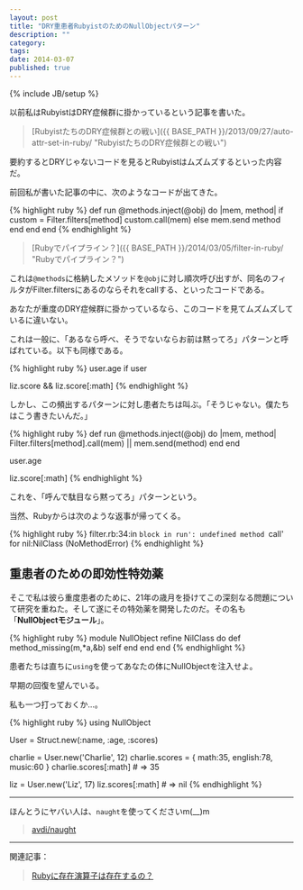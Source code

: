 ```yaml
---
layout: post
title: "DRY重患者RubyistのためのNullObjectパターン"
description: ""
category:
tags:
date: 2014-03-07
published: true
---
```

{% include JB/setup %}

以前私はRubyistはDRY症候群に掛かっているという記事を書いた。

> [RubyistたちのDRY症候群との戦い]({{ BASE_PATH }}/2013/09/27/auto-attr-set-in-ruby/ "RubyistたちのDRY症候群との戦い")

要約するとDRYじゃないコードを見るとRubyistはムズムズするといった内容だ。

前回私が書いた記事の中に、次のようなコードが出てきた。

{% highlight ruby %}
def run
  @methods.inject(@obj) do |mem, method|
    if custom = Filter.filters[method]
      custom.call(mem)
    else
      mem.send method
    end
  end
end
{% endhighlight %}

> [Rubyでパイプライン？]({{ BASE_PATH }}/2014/03/05/filter-in-ruby/ "Rubyでパイプライン？")

これは`@methods`に格納したメソッドを`@obj`に対し順次呼び出すが、同名のフィルタがFilter.filtersにあるのならそれをcallする、といったコードである。

あなたが重度のDRY症候群に掛かっているなら、このコードを見てムズムズしているに違いない。

これは一般に、「あるなら呼べ、そうでないならお前は黙ってろ」パターンと呼ばれている。以下も同様である。

{% highlight ruby %}
user.age if user

liz.score && liz.score[:math]
{% endhighlight %}

しかし、この頻出するパターンに対し患者たちは叫ぶ。「そうじゃない。僕たちはこう書きたいんだ。」

{% highlight ruby %}
def run
  @methods.inject(@obj) do |mem, method|
    Filter.filters[method].call(mem) || mem.send(method)
  end
end

user.age

liz.score[:math]
{% endhighlight %}

これを、「呼んで駄目なら黙ってろ」パターンという。

当然、Rubyからは次のような返事が帰ってくる。

{% highlight ruby %}
filter.rb:34:in `block in run': undefined method `call' for nil:NilClass (NoMethodError)
{% endhighlight %}

## 重患者のための即効性特効薬

そこで私は彼ら重度患者のために、21年の歳月を掛けてこの深刻なる問題について研究を重ねた。そして遂にその特効薬を開発したのだ。その名も「**NullObjectモジュール**」。

{% highlight ruby %}
module NullObject
  refine NilClass do
    def method_missing(m,*a,&b)
      self
    end
  end
end
{% endhighlight %}

患者たちは直ちに`using`を使ってあなたの体にNullObjectを注入せよ。

早期の回復を望んでいる。

私も一つ打っておくか...。

{% highlight ruby %}
using NullObject

User = Struct.new(:name, :age, :scores)

charlie = User.new('Charlie', 12)
charlie.scores = { math:35, english:78, music:60 }
charlie.scores[:math] # => 35

liz = User.new('Liz', 17)
liz.scores[:math] # => nil
{% endhighlight %}

---

ほんとうにヤバい人は、`naught`を使ってくださいm(__)m

> [avdi/naught](https://github.com/avdi/naught "avdi/naught")

---

関連記事：

> [Rubyに存在演算子は存在するの？](http://melborne.github.io/2012/10/29/existential-operator-in-ruby/ "Rubyに存在演算子は存在するの？")
